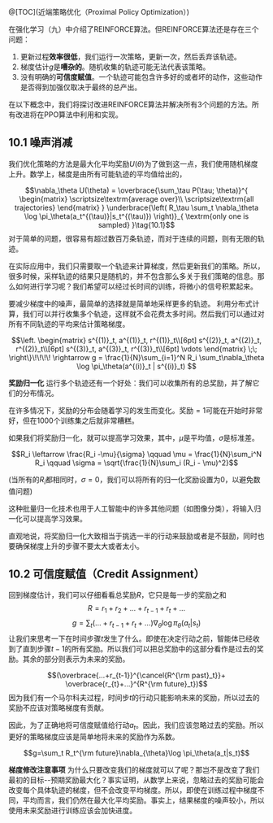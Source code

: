 
@[TOC](近端策略优化（Proximal Policy Optimization）)

在强化学习（九）中介绍了REINFORCE算法。但REINFORCE算法还是存在三个问题：


1. 更新过程**效率很低**，我们运行一次策略，更新一次，然后丢弃该轨迹。
2. 梯度估计$g$是**嘈杂的**。随机收集的轨迹可能无法代表该策略。
3. 没有明确的**可信度赋值**。一个轨迹可能包含许多好的或者坏的动作，这些动作是否得到加强仅取决于最终的总产出。

在以下概念中，我们将探讨改进REINFORCE算法并解决所有3个问题的方法。所有改进将在PPO算法中利用和实现。
## 10.1 噪声消减
我们优化策略的方法是最大化平均奖励$U(\theta)$为了做到这一点，我们使用随机梯度上升。数学上，梯度是由所有可能轨迹的平均值给出的，

$$\nabla_\theta U(\theta) = \overbrace{\sum_\tau P(\tau; \theta)}^{ \begin{matrix} \scriptsize\textrm{average over}\\ \scriptsize\textrm{all trajectories} \end{matrix} } \underbrace{\left( R_\tau \sum_t \nabla_\theta \log \pi_\theta(a_t^{(\tau)}|s_t^{(\tau)}) \right)}_{ \textrm{only one is sampled} }\tag{10.1}$$
对于简单的问题，很容易有超过数百万条轨迹，而对于连续的问题，则有无限的轨迹。

在实际应用中，我们只需要取一个轨迹来计算梯度，然后更新我们的策略。所以，很多时候，采样轨迹的结果只是随机的，并不包含那么多关于我们策略的信息。那么如何进行学习呢？我们希望可以经过长时间的训练，将微小的信号积累起来。

要减少梯度中的噪声，最简单的选择就是简单地采样更多的轨迹。 利用分布式计算，我们可以并行收集多个轨迹，这样就不会花费太多时间。然后我们可以通过对所有不同轨迹的平均来估计策略梯度。



$$\left. \begin{matrix} s^{(1)}_t, a^{(1)}_t, r^{(1)}_t\\[6pt] s^{(2)}_t, a^{(2)}_t, r^{(2)}_t\\[6pt] s^{(3)}_t, a^{(3)}_t, r^{(3)}_t\\[6pt] \vdots \end{matrix} \;\; \right\}\!\!\!\! \rightarrow g = \frac{1}{N}\sum_{i=1}^N R_i \sum_t\nabla_\theta \log \pi_\theta(a^{(i)}_t | s^{(i)}_t) $$

**奖励归一化**
运行多个轨迹还有一个好处：我们可以收集所有的总奖励，并了解它们的分布情况。

在许多情况下，奖励的分布会随着学习的发生而变化。奖励$=1$可能在开始时非常好，但在1000个训练集之后就非常糟糕。

如果我们将奖励归一化，就可以提高学习效果，其中，$\mu$是平均值，$\sigma$是标准差。

$$R_i \leftarrow \frac{R_i -\mu}{\sigma} \qquad \mu = \frac{1}{N}\sum_i^N R_i \qquad \sigma = \sqrt{\frac{1}{N}\sum_i (R_i - \mu)^2}$$

(当所有的$R_i$都相同时，$\sigma=0$，我们可以将所有的归一化奖励设置为0，以避免数值问题)

这种批量归一化技术也用于人工智能中的许多其他问题（如图像分类），将输入归一化可以提高学习效果。

直观地说，将奖励归一化大致相当于挑选一半的行动来鼓励或者是不鼓励，同时也要确保梯度上升的步骤不要太大或者太小。

## 10.2 可信度赋值（Credit Assignment）
回到梯度估计，我们可以仔细看看总奖励$R$，它只是每一步的奖励之和$$R=r_1+r_2+...+r_{t-1}+r_t+...$$
$$g=\sum_t (...+r_{t-1}+r_{t}+...)\nabla_{\theta}\log \pi_\theta(a_t|s_t)$$
让我们来思考一下在时间步骤$t$发生了什么。即使在决定行动之前，智能体已经收到了直到步骤$t-1$的所有奖励。所以我们可以把总奖励中的这部分看作是过去的奖励。其余的部分则表示为未来的奖励。

$$(\overbrace{...+r_{t-1}}^{\cancel{R^{\rm past}_t}}+ \overbrace{r_{t}+...}^{R^{\rm future}_t})$$
因为我们有一个马尔科夫过程，时间步$t$的行动只能影响未来的奖励，所以过去的奖励不应该对策略梯度有贡献。

因此，为了正确地将可信度赋值给行动$a_t$。因此，我们应该忽略过去的奖励。所以更好的策略梯度应该是简单地将未来的奖励作为系数。

$$g=\sum_t R_t^{\rm future}\nabla_{\theta}\log \pi_\theta(a_t|s_t)$$ 

**梯度修改注意事项**
为什么只要改变我们的梯度就可以了呢？那岂不是改变了我们最初的目标--预期奖励最大化？事实证明，从数学上来说，忽略过去的奖励可能会改变每个具体轨迹的梯度，但不会改变平均梯度。所以，即使在训练过程中梯度不同，平均而言，我们仍然在最大化平均奖励。事实上，结果梯度的噪声较小，所以使用未来奖励进行训练应该会加快进度。

